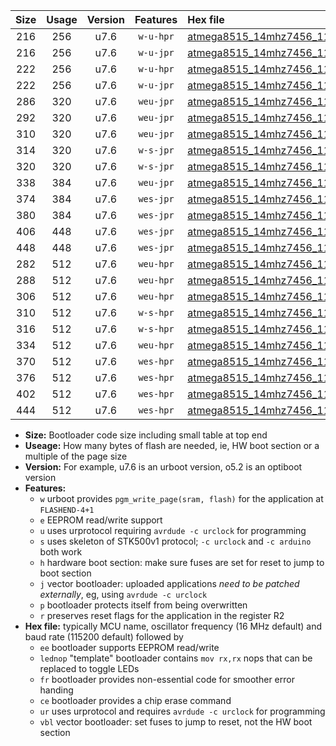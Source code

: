 |Size|Usage|Version|Features|Hex file|
|:-:|:-:|:-:|:-:|:--|
|216|256|u7.6|`w-u-hpr`|[atmega8515_14mhz7456_115200bps_ur.hex](https://raw.githubusercontent.com/stefanrueger/urboot/main/atmega8515_14mhz7456_115200bps_ur.hex)|
|216|256|u7.6|`w-u-jpr`|[atmega8515_14mhz7456_115200bps_ur_vbl.hex](https://raw.githubusercontent.com/stefanrueger/urboot/main/atmega8515_14mhz7456_115200bps_ur_vbl.hex)|
|222|256|u7.6|`w-u-hpr`|[atmega8515_14mhz7456_115200bps_lednop_ur.hex](https://raw.githubusercontent.com/stefanrueger/urboot/main/atmega8515_14mhz7456_115200bps_lednop_ur.hex)|
|222|256|u7.6|`w-u-jpr`|[atmega8515_14mhz7456_115200bps_lednop_ur_vbl.hex](https://raw.githubusercontent.com/stefanrueger/urboot/main/atmega8515_14mhz7456_115200bps_lednop_ur_vbl.hex)|
|286|320|u7.6|`weu-jpr`|[atmega8515_14mhz7456_115200bps_ee_ur_vbl.hex](https://raw.githubusercontent.com/stefanrueger/urboot/main/atmega8515_14mhz7456_115200bps_ee_ur_vbl.hex)|
|292|320|u7.6|`weu-jpr`|[atmega8515_14mhz7456_115200bps_ee_lednop_ur_vbl.hex](https://raw.githubusercontent.com/stefanrueger/urboot/main/atmega8515_14mhz7456_115200bps_ee_lednop_ur_vbl.hex)|
|310|320|u7.6|`weu-jpr`|[atmega8515_14mhz7456_115200bps_ee_lednop_fr_ur_vbl.hex](https://raw.githubusercontent.com/stefanrueger/urboot/main/atmega8515_14mhz7456_115200bps_ee_lednop_fr_ur_vbl.hex)|
|314|320|u7.6|`w-s-jpr`|[atmega8515_14mhz7456_115200bps_vbl.hex](https://raw.githubusercontent.com/stefanrueger/urboot/main/atmega8515_14mhz7456_115200bps_vbl.hex)|
|320|320|u7.6|`w-s-jpr`|[atmega8515_14mhz7456_115200bps_lednop_vbl.hex](https://raw.githubusercontent.com/stefanrueger/urboot/main/atmega8515_14mhz7456_115200bps_lednop_vbl.hex)|
|338|384|u7.6|`weu-jpr`|[atmega8515_14mhz7456_115200bps_ee_lednop_fr_ce_ur_vbl.hex](https://raw.githubusercontent.com/stefanrueger/urboot/main/atmega8515_14mhz7456_115200bps_ee_lednop_fr_ce_ur_vbl.hex)|
|374|384|u7.6|`wes-jpr`|[atmega8515_14mhz7456_115200bps_ee_vbl.hex](https://raw.githubusercontent.com/stefanrueger/urboot/main/atmega8515_14mhz7456_115200bps_ee_vbl.hex)|
|380|384|u7.6|`wes-jpr`|[atmega8515_14mhz7456_115200bps_ee_lednop_vbl.hex](https://raw.githubusercontent.com/stefanrueger/urboot/main/atmega8515_14mhz7456_115200bps_ee_lednop_vbl.hex)|
|406|448|u7.6|`wes-jpr`|[atmega8515_14mhz7456_115200bps_ee_lednop_fr_vbl.hex](https://raw.githubusercontent.com/stefanrueger/urboot/main/atmega8515_14mhz7456_115200bps_ee_lednop_fr_vbl.hex)|
|448|448|u7.6|`wes-jpr`|[atmega8515_14mhz7456_115200bps_ee_lednop_fr_ce_vbl.hex](https://raw.githubusercontent.com/stefanrueger/urboot/main/atmega8515_14mhz7456_115200bps_ee_lednop_fr_ce_vbl.hex)|
|282|512|u7.6|`weu-hpr`|[atmega8515_14mhz7456_115200bps_ee_ur.hex](https://raw.githubusercontent.com/stefanrueger/urboot/main/atmega8515_14mhz7456_115200bps_ee_ur.hex)|
|288|512|u7.6|`weu-hpr`|[atmega8515_14mhz7456_115200bps_ee_lednop_ur.hex](https://raw.githubusercontent.com/stefanrueger/urboot/main/atmega8515_14mhz7456_115200bps_ee_lednop_ur.hex)|
|306|512|u7.6|`weu-hpr`|[atmega8515_14mhz7456_115200bps_ee_lednop_fr_ur.hex](https://raw.githubusercontent.com/stefanrueger/urboot/main/atmega8515_14mhz7456_115200bps_ee_lednop_fr_ur.hex)|
|310|512|u7.6|`w-s-hpr`|[atmega8515_14mhz7456_115200bps.hex](https://raw.githubusercontent.com/stefanrueger/urboot/main/atmega8515_14mhz7456_115200bps.hex)|
|316|512|u7.6|`w-s-hpr`|[atmega8515_14mhz7456_115200bps_lednop.hex](https://raw.githubusercontent.com/stefanrueger/urboot/main/atmega8515_14mhz7456_115200bps_lednop.hex)|
|334|512|u7.6|`weu-hpr`|[atmega8515_14mhz7456_115200bps_ee_lednop_fr_ce_ur.hex](https://raw.githubusercontent.com/stefanrueger/urboot/main/atmega8515_14mhz7456_115200bps_ee_lednop_fr_ce_ur.hex)|
|370|512|u7.6|`wes-hpr`|[atmega8515_14mhz7456_115200bps_ee.hex](https://raw.githubusercontent.com/stefanrueger/urboot/main/atmega8515_14mhz7456_115200bps_ee.hex)|
|376|512|u7.6|`wes-hpr`|[atmega8515_14mhz7456_115200bps_ee_lednop.hex](https://raw.githubusercontent.com/stefanrueger/urboot/main/atmega8515_14mhz7456_115200bps_ee_lednop.hex)|
|402|512|u7.6|`wes-hpr`|[atmega8515_14mhz7456_115200bps_ee_lednop_fr.hex](https://raw.githubusercontent.com/stefanrueger/urboot/main/atmega8515_14mhz7456_115200bps_ee_lednop_fr.hex)|
|444|512|u7.6|`wes-hpr`|[atmega8515_14mhz7456_115200bps_ee_lednop_fr_ce.hex](https://raw.githubusercontent.com/stefanrueger/urboot/main/atmega8515_14mhz7456_115200bps_ee_lednop_fr_ce.hex)|

- **Size:** Bootloader code size including small table at top end
- **Useage:** How many bytes of flash are needed, ie, HW boot section or a multiple of the page size
- **Version:** For example, u7.6 is an urboot version, o5.2 is an optiboot version
- **Features:**
  + `w` urboot provides `pgm_write_page(sram, flash)` for the application at `FLASHEND-4+1`
  + `e` EEPROM read/write support
  + `u` uses urprotocol requiring `avrdude -c urclock` for programming
  + `s` uses skeleton of STK500v1 protocol; `-c urclock` and `-c arduino` both work
  + `h` hardware boot section: make sure fuses are set for reset to jump to boot section
  + `j` vector bootloader: uploaded applications *need to be patched externally*, eg, using `avrdude -c urclock`
  + `p` bootloader protects itself from being overwritten
  + `r` preserves reset flags for the application in the register R2
- **Hex file:** typically MCU name, oscillator frequency (16 MHz default) and baud rate (115200 default) followed by
  + `ee` bootloader supports EEPROM read/write
  + `lednop` "template" bootloader contains `mov rx,rx` nops that can be replaced to toggle LEDs
  + `fr` bootloader provides non-essential code for smoother error handing
  + `ce` bootloader provides a chip erase command
  + `ur` uses urprotocol and requires `avrdude -c urclock` for programming
  + `vbl` vector bootloader: set fuses to jump to reset, not the HW boot section
